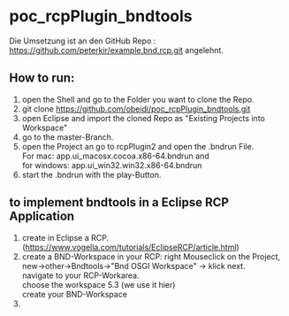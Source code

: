 # poc_rcpPlugin_bndtools
Die Umsetzung ist an den GitHub Repo : https://github.com/peterkir/example.bnd.rcp.git angelehnt.

## How to run:
 1. open the Shell and go to the Folder you want to clone the Repo.
 2. git clone https://github.com/obeidi/poc_rcpPlugin_bndtools.git
 3. open Eclipse and import the cloned Repo as "Existing Projects into Workspace" 
 4. go to the master-Branch.
 5. open the Project an go to rcpPlugin2 and open the .bndrun File.  
    For mac: app.ui_macosx.cocoa.x86-64.bndrun and  
	for windows: app.ui_win32.win32.x86-64.bndrun
 6. start the .bndrun with the play-Button. 
 
 ## to implement bndtools in a Eclipse RCP Application 
 1. create in Eclipse a RCP. (https://www.vogella.com/tutorials/EclipseRCP/article.html)
 2. create a BND-Workspace in your RCP:
	right Mouseclick on the Project, new->other->Bndtools->"Bnd OSGI Workspace" -> klick next.  
	navigate to your RCP-Workarea.  
	choose the workspace 5.3 (we use it hier)  
	create your BND-Workspace
 3. 